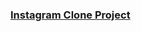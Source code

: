 <a href=""><h3>Instagram Clone Project</h3></a>
<img src="https://user-images.githubusercontent.com/71382413/178287546-0dc62127-fbdf-4381-9726-1769d9724653.png" alt=""/>
